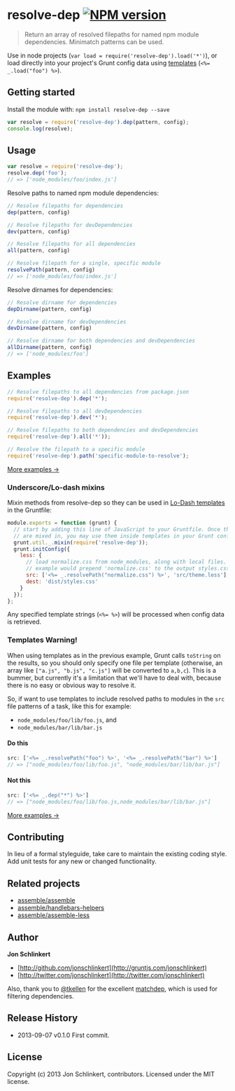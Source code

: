# resolve-dep [![NPM version](https://badge.fury.io/js/resolve-dep.png)](http://badge.fury.io/js/resolve-dep)

> Return an array of resolved filepaths for named npm module dependencies. Minimatch patterns can be used.

Use in node projects (`var load = require('resolve-dep').load('*')`), or load directly into your project's Grunt config data using [templates](http://gruntjs.com/api/grunt.template) (`<%= _.load("foo") %>`).



## Getting started

Install the module with: `npm install resolve-dep --save`

```js
var resolve = require('resolve-dep').dep(pattern, config);
console.log(resolve);
```

## Usage

```js
var resolve = require('resolve-dep');
resolve.dep('foo');
// => ['node_modules/foo/index.js']
```

Resolve paths to named npm module dependencies:

```js
// Resolve filepaths for dependencies
dep(pattern, config)

// Resolve filepaths for devDependencies
dev(pattern, config)

// Resolve filepaths for all dependencies
all(pattern, config)

// Resolve filepath for a single, specific module
resolvePath(pattern, config)
// => ['node_modules/foo/index.js']
```

Resolve dirnames for dependencies:

```js
// Resolve dirname for dependencies
depDirname(pattern, config)

// Resolve dirname for devDependencies
devDirname(pattern, config)

// Resolve dirname for both dependencies and devDependencies
allDirname(pattern, config)
// => ['node_modules/foo']
```


## Examples

```js
// Resolve filepaths to all dependencies from package.json
require('resolve-dep').dep('*');

// Resolve filepaths to all devDependencies
require('resolve-dep').dev('*');

// Resolve filepaths to both dependencies and devDependencies
require('resolve-dep').all('*'));

// Resolve the filepath to a specific module
require('resolve-dep').path('specific-module-to-resolve');
```

[More examples →](EXAMPLES.md)



### Underscore/Lo-dash mixins

Mixin methods from resolve-dep so they can be used in [Lo-Dash templates](http://lodash.com/docs#template) in the Gruntfile:

```js
module.exports = function (grunt) {
  // start by adding this line of JavaScript to your Gruntfile. Once the methods
  // are mixed in, you may use them inside templates in your Grunt config.
  grunt.util._.mixin(require('resolve-dep'));
  grunt.initConfig({
    less: {
      // load normalize.css from node_modules, along with local files. This
      // example would prepend 'normalize.css' to the output styles.css
      src: ['<%= _.resolvePath("normalize.css") %>', 'src/theme.less'],
      dest: 'dist/styles.css'
    }
  });
};
```

Any specified template strings (`<%= %>`) will be processed when config data is retrieved.


### Templates Warning!

When using templates as in the previous example, Grunt calls `toString` on the results, so you should only specify one file per template (otherwise, an array like `["a.js", "b.js", "c.js"]` will be converted to `a,b,c`). This is a bummer, but currently it's a limitation that we'll have to deal with, because there is no easy or obvious way to resolve it.

So, if want to use templates to include resolved paths to modules in the `src` file patterns of a task, like this for example:

* `node_modules/foo/lib/foo.js`, and
* `node_modules/bar/lib/bar.js`


#### Do this

```js
src: ['<%= _.resolvePath("foo") %>', '<%= _.resolvePath("bar") %>']
// => ["node_modules/foo/lib/foo.js", "node_modules/bar/lib/bar.js"]
```

#### Not this

```js
src: ['<%= _.dep("*") %>']
// => ["node_modules/foo/lib/foo.js,node_modules/bar/lib/bar.js"]
```

[More examples →](EXAMPLES.md)



## Contributing
In lieu of a formal styleguide, take care to maintain the existing coding style. Add unit tests for any new or changed functionality.


## Related projects

+ [assemble/assemble](https://assemble.io)
+ [assemble/handlebars-helpers](http://gruntjs.com/assemble/handlebars-helpers)
+ [assemble/assemble-less](http://gruntjs.com/assemble/assemble-less)


## Author

**Jon Schlinkert**

+ [http://github.com/jonschlinkert](http://gruntjs.com/jonschlinkert)
+ [http://twitter.com/jonschlinkert](http://twitter.com/jonschlinkert)

Also, thank you to [@tkellen](http://github.com/tkellen) for the excellent [matchdep](http://github.com/tkellen/node-matchdep), which is used for filtering dependencies.


## Release History
* 2013-09-07    v0.1.0    First commit.


## License
Copyright (c) 2013 Jon Schlinkert, contributors.
Licensed under the MIT license.
